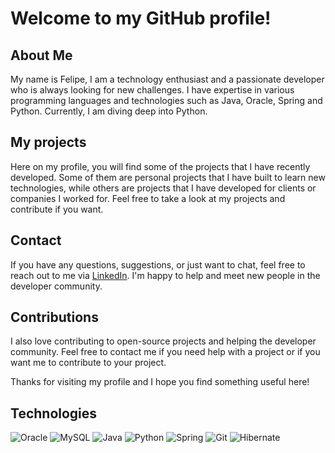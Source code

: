 # Welcome to my GitHub profile!
## About Me
My name is Felipe, I am a technology enthusiast and a passionate developer who is always looking for new challenges. I have expertise in various programming languages and technologies such as Java, Oracle, Spring and Python. Currently, I am diving deep into Python.

## My projects
Here on my profile, you will find some of the projects that I have recently developed. Some of them are personal projects that I have built to learn new technologies, while others are projects that I have developed for clients or companies I worked for. Feel free to take a look at my projects and contribute if you want.

## Contact
If you have any questions, suggestions, or just want to chat, feel free to reach out to me via [LinkedIn](https://www.linkedin.com/in/felipe-alcantara-queiroz/). I'm happy to help and meet new people in the developer community.

## Contributions
I also love contributing to open-source projects and helping the developer community. Feel free to contact me if you need help with a project or if you want me to contribute to your project.

Thanks for visiting my profile and I hope you find something useful here!

## Technologies
![Oracle](https://img.shields.io/badge/Oracle-F80000?style=for-the-badge&logo=Oracle&logoColor=white)
![MySQL](https://img.shields.io/badge/MySQL-005C84?style=for-the-badge&logo=mysql&logoColor=white)
![Java](https://img.shields.io/badge/Java-F80000?style=for-the-badge&logo=java&logoColor=white)
![Python](https://img.shields.io/badge/Python-3776AB?style=for-the-badge&logo=python&logoColor=white)
![Spring](https://img.shields.io/badge/Spring-6DB33F?style=for-the-badge&logo=spring&logoColor=white)
![Git](https://img.shields.io/badge/GIT-E44C30?style=for-the-badge&logo=git&logoColor=white)
![Hibernate](https://img.shields.io/badge/Hibernate-59666C?style=for-the-badge&logo=Hibernate&logoColor=white)
